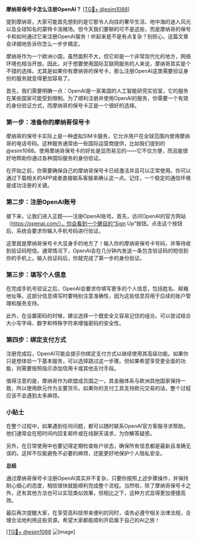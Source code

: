 **摩纳哥保号卡怎么注册OpenAI？** [[TG💪+ @esim1088](https://t.me/s/esim1088)]

提到摩纳哥，大家可能首先想到的是它那令人向往的奢华生活、地中海的迷人风光以及全球知名的蒙特卡洛赌场。但今天我们要聊的可不是这些，而是摩纳哥的保号卡和如何通过它来注册OpenAI服务！听起来是不是有点复杂？别担心，这篇文章会详细地告诉你怎么一步步搞定。

摩纳哥作为一个欧洲小国，虽然面积不大，但它却是一个非常现代化的地方，网络环境也相当开放。因此，对于想要使用国际互联网服务的人来说，摩纳哥其实是个不错的选择。尤其是如果你有摩纳哥的保号卡，那么注册OpenAI这类需要验证身份的服务就变得更加容易了。

首先，我们需要明确一点：OpenAI是一家美国的人工智能研究实验室，它的服务在某些国家可能受到限制。为了顺利注册并使用OpenAI的服务，你需要一个有效的身份验证方式，而摩纳哥的保号卡正是一个很好的选择。

### 第一步：准备你的摩纳哥保号卡

摩纳哥的保号卡实际上是一种虚拟SIM卡服务，它允许用户在全球范围内使用摩纳哥的电话号码。这种服务通常由一些国际运营商提供，比如我们提到的@esim1088。使用摩纳哥保号卡的好处是显而易见的——它不仅方便，而且能很好地帮助你通过各种国际服务的身份验证。

在开始之前，你需要确保自己的摩纳哥保号卡已经激活并且可以正常使用。你可以通过下载相关的APP或者直接联系客服来确认这一点。记住，一个稳定的通信环境是成功注册的关键。

### 第二步：注册OpenAI账号

接下来，让我们进入正题——注册OpenAI账号。首先，访问OpenAI的官方网站（https://openai.com/），你会看到一个醒目的“Sign Up”按钮。点击这个按钮后，系统会要求你输入手机号码进行验证。

这里就是摩纳哥保号卡大显身手的地方了！输入你的摩纳哥保号卡号码，并等待收到验证码短信。通常情况下，OpenAI会在几分钟内发送一条包含验证码的短信到你的手机上。输入验证码后，你就完成了第一步的身份验证。

### 第三步：填写个人信息

在完成手机号验证之后，OpenAI会要求你填写更多的个人信息，包括姓名、邮箱地址等。这部分信息填写时要特别注意准确性，因为这些信息将用于后续的账户管理和服务支持。

此外，在设置密码的时候，建议选择一个既安全又容易记住的组合。可以尝试结合大小写字母、数字和特殊字符来增强密码的安全性。

### 第四步：绑定支付方式

注册完成后，OpenAI可能会提示你绑定支付方式以继续使用其高级功能。如果你只是想体验一下基本服务，可以选择跳过这一步骤。但如果希望享受更全面的功能，则需要按照指示添加信用卡或其他支付手段。

值得注意的是，摩纳哥作为欧盟成员国之一，其金融体系与欧洲其他国家保持一致，所以使用欧元作为主要货币。如果你的支付工具支持欧元交易的话，整个过程应该不会遇到太多麻烦。

### 小贴士

在整个过程中，如果遇到任何问题，都可以随时联系OpenAI官方客服寻求帮助。他们通常会在短时间内回复邮件或在线聊天请求，为你解答疑惑。

另外，在日常使用中也要记得定期检查账户状态，确保所有信息都是最新且准确无误的。这样不仅能避免不必要的麻烦，还能更好地保护个人隐私安全。

**总结**

通过摩纳哥保号卡注册OpenAI其实并不复杂，只要你按照上述步骤操作，并保持耐心细心的态度，相信很快就能顺利完成整个流程。当然啦，除了摩纳哥保号卡之外，还有其他方法也可以实现类似效果，但相比之下，这种方式显得更加便捷高效。

最后再次提醒大家，在享受高科技带来便利的同时，请务必遵守相关法律法规，合理合法地利用这些资源。希望大家都能顺利开启属于自己的AI之旅！

[[TG💪+ @esim1088](https://t.me/s/esim1088) ![Image](https://i.postimg.cc/4NQfJmqS/Snipaste-2025-05-13-00-14-12.png)]